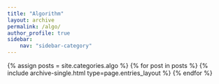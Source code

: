 ```yaml
---
title: "Algorithm"
layout: archive
permalink: /algo/
author_profile: true  
sidebar:
    nav: "sidebar-category"
---
```

{% assign posts = site.categories.algo %}
{% for post in posts %} {% include archive-single.html type=page.entries_layout %} {% endfor %}
